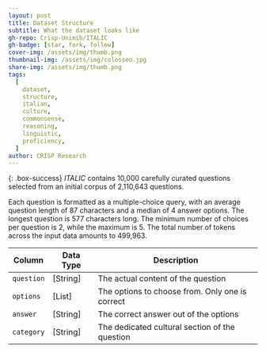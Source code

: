 ```yaml
---
layout: post
title: Dataset Structure
subtitle: What the dataset looks like
gh-repo: Crisp-Unimib/ITALIC
gh-badge: [star, fork, follow]
cover-img: /assets/img/thumb.png
thumbnail-img: /assets/img/colosseo.jpg
share-img: /assets/img/thumb.png
tags:
  [
    dataset,
    structure,
    italian,
    culture,
    commonsense,
    reasoning,
    linguistic,
    proficiency,
  ]
author: CRISP Research
---
```


<!-- This section provides a description of the dataset fields, and additional information about the dataset structure such as criteria used to create the splits, relationships between data points, etc. -->

{: .box-success}
_ITALIC_ contains 10,000 carefully curated questions selected from an initial corpus of 2,110,643 questions.

Each question is formatted as a multiple-choice query, with an average question length of 87 characters and a median of 4 answer options.
The longest question is 577 characters long. The minimum number of choices per question is 2, while the maximum is 5.
The total number of tokens across the input data amounts to 499,963.

| Column     | Data Type | Description                                     |
| ---------- | --------- | ----------------------------------------------- |
| `question` | [String]  | The actual content of the question              |
| `options`  | [List]    | The options to choose from. Only one is correct |
| `answer`   | [String]  | The correct answer out of the options           |
| `category` | [String]  | The dedicated cultural section of the question  |
